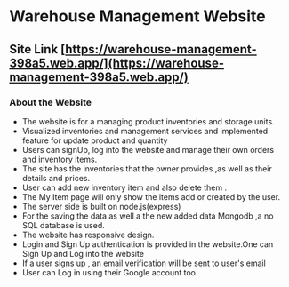 # Warehouse Management Website

## Site Link [https://warehouse-management-398a5.web.app/](https://warehouse-management-398a5.web.app/)

###

### About the Website
* The website is for a managing product inventories and storage units.
* Visualized inventories and management services and implemented
feature for update product and  quantity 
* Users can signUp, log into the website and manage their own orders and
 inventory items.
* The site has the inventories that the owner provides ,as well as their details and prices.
* User can add new inventory item and also delete them . 
* The My Item page will only show the items add or created by the user.
* The server side is built on node.js(express)
* For the saving the data as well a the new added data Mongodb ,a no SQL database is used.
* The website has responsive design.
* Login and Sign Up authentication is provided in the website.One can Sign Up and Log into the website
* If a user signs up , an email verification will be sent to user's email
* User can Log in using their Google account too.
